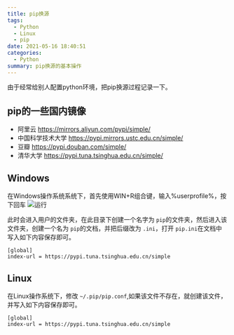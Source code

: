 ```yaml
---
title: pip换源
tags:
  - Python
  - Linux
  - pip
date: 2021-05-16 18:40:51
categories:
  - Python
summary: pip换源的基本操作
---
```

由于经常给别人配置python环境，把pip换源过程记录一下。

## pip的一些国内镜像

- 阿里云 https://mirrors.aliyun.com/pypi/simple/
- 中国科学技术大学 https://pypi.mirrors.ustc.edu.cn/simple/
- 豆瓣 https://pypi.douban.com/simple/
- 清华大学 https://pypi.tuna.tsinghua.edu.cn/simple/

## Windows

在Windows操作系统系统下，首先使用WIN+R组合键，输入%userprofile%，按下回车
![运行](https://od.alonesoul.club/api?path=/Blog/20210516/%E8%BF%90%E8%A1%8C.jpg&raw=true)

此时会进入用户的文件夹，在此目录下创建一个名字为 `pip`的文件夹，然后进入该文件夹，创建一个名为 `pip`的文档，并把后缀改为 `.ini`，打开 `pip.ini`在文档中写入如下内容保存即可。

```
[global]
index-url = https://pypi.tuna.tsinghua.edu.cn/simple
```

## Linux

在Linux操作系统下，修改 `~/.pip/pip.conf`,如果该文件不存在，就创建该文件，并写入如下内容保存即可。

```
[global]
index-url = https://pypi.tuna.tsinghua.edu.cn/simple
```
